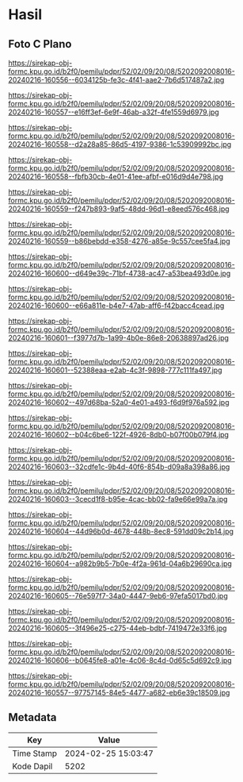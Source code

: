 # Hasil

## Foto C Plano

https://sirekap-obj-formc.kpu.go.id/b2f0/pemilu/pdpr/52/02/09/20/08/5202092008016-20240216-160556--6034125b-fe3c-4f41-aae2-7b6d517487a2.jpg

https://sirekap-obj-formc.kpu.go.id/b2f0/pemilu/pdpr/52/02/09/20/08/5202092008016-20240216-160557--e16ff3ef-6e9f-46ab-a32f-4fe1559d6979.jpg

https://sirekap-obj-formc.kpu.go.id/b2f0/pemilu/pdpr/52/02/09/20/08/5202092008016-20240216-160558--d2a28a85-86d5-4197-9386-1c53909992bc.jpg

https://sirekap-obj-formc.kpu.go.id/b2f0/pemilu/pdpr/52/02/09/20/08/5202092008016-20240216-160558--fbfb30cb-4e01-41ee-afbf-e016d9d4e798.jpg

https://sirekap-obj-formc.kpu.go.id/b2f0/pemilu/pdpr/52/02/09/20/08/5202092008016-20240216-160559--f247b893-9af5-48dd-96d1-e8eed576c468.jpg

https://sirekap-obj-formc.kpu.go.id/b2f0/pemilu/pdpr/52/02/09/20/08/5202092008016-20240216-160559--b86bebdd-e358-4276-a85e-9c557cee5fa4.jpg

https://sirekap-obj-formc.kpu.go.id/b2f0/pemilu/pdpr/52/02/09/20/08/5202092008016-20240216-160600--d649e39c-71bf-4738-ac47-a53bea493d0e.jpg

https://sirekap-obj-formc.kpu.go.id/b2f0/pemilu/pdpr/52/02/09/20/08/5202092008016-20240216-160600--e66a811e-b4e7-47ab-aff6-f42bacc4cead.jpg

https://sirekap-obj-formc.kpu.go.id/b2f0/pemilu/pdpr/52/02/09/20/08/5202092008016-20240216-160601--f3977d7b-1a99-4b0e-86e8-20638897ad26.jpg

https://sirekap-obj-formc.kpu.go.id/b2f0/pemilu/pdpr/52/02/09/20/08/5202092008016-20240216-160601--52388eaa-e2ab-4c3f-9898-777c111fa497.jpg

https://sirekap-obj-formc.kpu.go.id/b2f0/pemilu/pdpr/52/02/09/20/08/5202092008016-20240216-160602--497d68ba-52a0-4e01-a493-f6d9f976a592.jpg

https://sirekap-obj-formc.kpu.go.id/b2f0/pemilu/pdpr/52/02/09/20/08/5202092008016-20240216-160602--b04c6be6-122f-4926-8db0-b07f00b079f4.jpg

https://sirekap-obj-formc.kpu.go.id/b2f0/pemilu/pdpr/52/02/09/20/08/5202092008016-20240216-160603--32cdfe1c-9b4d-40f6-854b-d09a8a398a86.jpg

https://sirekap-obj-formc.kpu.go.id/b2f0/pemilu/pdpr/52/02/09/20/08/5202092008016-20240216-160603--3cecd1f8-b95e-4cac-bb02-fa9e66e99a7a.jpg

https://sirekap-obj-formc.kpu.go.id/b2f0/pemilu/pdpr/52/02/09/20/08/5202092008016-20240216-160604--44d96b0d-4678-448b-8ec8-591dd09c2b14.jpg

https://sirekap-obj-formc.kpu.go.id/b2f0/pemilu/pdpr/52/02/09/20/08/5202092008016-20240216-160604--a982b9b5-7b0e-4f2a-961d-04a6b29690ca.jpg

https://sirekap-obj-formc.kpu.go.id/b2f0/pemilu/pdpr/52/02/09/20/08/5202092008016-20240216-160605--76e597f7-34a0-4447-9eb6-97efa5017bd0.jpg

https://sirekap-obj-formc.kpu.go.id/b2f0/pemilu/pdpr/52/02/09/20/08/5202092008016-20240216-160605--3f496e25-c275-44eb-bdbf-7419472e33f6.jpg

https://sirekap-obj-formc.kpu.go.id/b2f0/pemilu/pdpr/52/02/09/20/08/5202092008016-20240216-160606--b0645fe8-a01e-4c06-8c4d-0d65c5d692c9.jpg

https://sirekap-obj-formc.kpu.go.id/b2f0/pemilu/pdpr/52/02/09/20/08/5202092008016-20240216-160557--97757145-84e5-4477-a682-eb6e39c18509.jpg


## Metadata

| Key        | Value               |
| ---------- | ------------------- |
| Time Stamp | 2024-02-25 15:03:47 |
| Kode Dapil | 5202                |



